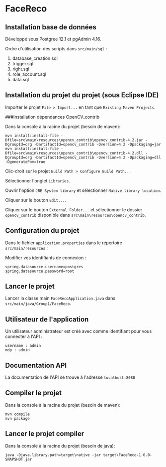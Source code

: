 # FaceReco


## Installation base de données

Développé sous Postgree 12.1 et pgAdmin 4.16.

Ordre d'utilisation des scripts dans `src/main/sql` :

1. database_creation.sql
2. trigger.sql
3. right.sql
4. role_account.sql
5. data.sql

## Installation du projet du projet (sous Eclipse IDE)

Importer le projet `File > Import...` en tant que `Existing Maven Projects`.

###Installation dépendances OpenCV_contrib

Dans la console à la racine du projet (besoin de maven):

```
mvn install:install-file -Dfile=src\main\resources\opencv_contrib\opencv_contrib-4.2.jar -DgroupId=org -DartifactId=opencv_contrib -Dversion=4.2 -Dpackaging=jar
mvn install:install-file -Dfile=src\main\resources\opencv_contrib\opencv_contrib-4.2.dll -DgroupId=org -DartifactId=opencv_contrib -Dversion=4.2 -Dpackaging=dll -DgeneratePom=true
```

Clic-droit sur le projet `Build Path > Configure Build Path...`

Sélectionner l'onglet `Libraries`.

Ouvrir l'option `JRE System library` et sélectionner `Native library location`.

Cliquer sur le bouton `Edit...`.

Cliquer sur le bouton `External Folder...` et sélectionner le dossier `opencv_contrib` disponible dans `src\main\resources\opencv_contrib`.


## Configuration du projet

Dans le fichier `application.properties` dans le répertoire `src/main/resources` :

Modifier vos identifiants de connexion :

```
spring.datasource.username=postgres
spring.datasource.password=root
```

## Lancer le projet

Lancer la classe main `FaceRecoApplication.java` dans `src/main/java/Group1/FaceReco`.


## Utilisateur de l'application

Un utilisateur administrateur est créé avec comme identifiant pour vous connecter à l'API :

```
username : admin
mdp : admin
```

## Documentation API

La documentation de l'API se trouve à l'adresse `localhost:8080`

## Compiler le projet

Dans la console à la racine du projet (besoin de maven):

```
mvn compile
mvn package
```

## Lancer le projet compiler

Dans la console à la racine du projet (besoin de java):

`java -Djava.library.path=target\native -jar target\FaceReco-1.0.0-SNAPSHOT.jar`

